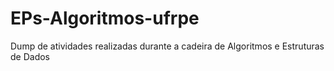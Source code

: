 # EPs-Algoritmos-ufrpe
Dump de atividades realizadas durante a cadeira de Algoritmos e Estruturas de Dados
